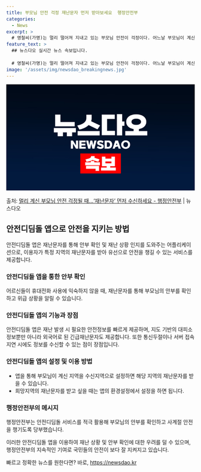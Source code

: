 ```yaml
---
title: 부모님 안전 걱정 재난문자 먼저 받아보세요  행정안전부
categories:
  - News
excerpt: >
  # 영철씨(가명)는 멀리 떨어져 지내고 있는 부모님 안전이 걱정이다. 어느날 부모님이 계신 고향에 많은 눈이…
feature_text: >
  ## 뉴스다오 실시간 뉴스 속보입니다.

  # 영철씨(가명)는 멀리 떨어져 지내고 있는 부모님 안전이 걱정이다. 어느날 부모님이 계신 고향에 많은 눈이…
image: '/assets/img/newsdao_breakingnews.jpg'
---
```


![뉴스다오 속보](/assets/img/newsdao_breakingnews.jpg)

<p>출처: <a href="https://newsdao.kr/3105" rel="dofollow">멀리 계신 부모님 안전 걱정될 때…‘재난문자’ 먼저 수신하세요 - 행정안전부</a> | 뉴스다오</p>

<h2 data-ke-size="size26">안전디딤돌 앱으로 안전을 지키는 방법</h2>
안전디딤돌 앱은 재난문자를 통해 안부 확인 및 재난 상황 인지를 도와주는 어플리케이션으로, 이용자가 특정 지역의 재난문자를 받아 유선으로 안전을 챙길 수 있는 서비스를 제공합니다.

<h3><b>안전디딤돌 앱을 통한 안부 확인</b></h3>
<p data-ke-size="size16">어르신들이 휴대전화 사용에 익숙하지 않을 때, 재난문자를 통해 부모님의 안부를 확인하고 위급 상황을 알릴 수 있습니다.</p>

<h3><b>안전디딤돌 앱의 기능과 장점</b></h3>
<p data-ke-size="size16">안전디딤돌 앱은 재난 발생 시 필요한 안전정보를 빠르게 제공하며, 지도 기반의 대피소 정보뿐만 아니라 외국어로 된 긴급재난문자도 제공합니다. 또한 통신두절이나 서버 접속 지연 시에도 정보를 수신할 수 있는 점이 장점입니다.</p>

<h3><b>안전디딤돌 앱의 설정 및 이용 방법</b></h3>
<ul>
    <li>앱을 통해 부모님이 계신 지역을 수신지역으로 설정하면 해당 지역의 재난문자를 받을 수 있습니다.</li>
    <li>희망지역의 재난문자를 받고 싶을 때는 앱의 환경설정에서 설정을 하면 됩니다.</li>
</ul>

<h3><b>행정안전부의 메시지</b></h3>
<p data-ke-size="size16">행정안전부는 안전디딤돌 서비스를 적극 활용해 부모님의 안부를 확인하고 사계절 안전을 챙기도록 당부했습니다.</p>

이러한 안전디딤돌 앱을 이용하여 재난 상황 및 안부 확인에 대한 우려를 덜 수 있으며, 행정안전부의 지속적인 기여로 국민들의 안전이 보다 잘 지켜지고 있습니다. 

빠르고 정확한 뉴스를 원한다면? 바로, <a href="https://newsdao.kr" rel="dofollow">https://newsdao.kr</a>


